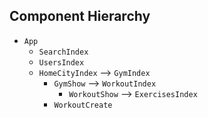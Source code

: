 ## Component Hierarchy

* `App`
  * `SearchIndex`
  * `UsersIndex`
  * `HomeCityIndex` --> `GymIndex`
    * `GymShow` --> `WorkoutIndex`
      * `WorkoutShow` --> `ExercisesIndex`
    * `WorkoutCreate`
